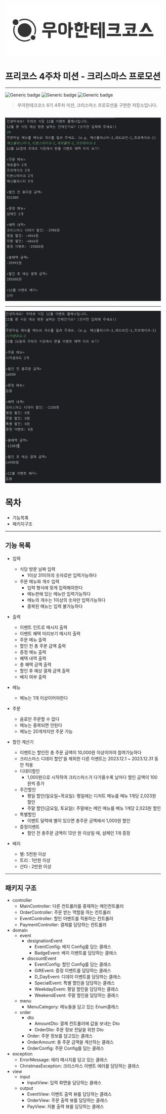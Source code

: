 <p align="center">
    <img src="./logo.png" alt="우아한테크코스" width="800px">
</p>

# 프리코스 4주차 미션 - 크리스마스 프로모션

---

![Generic badge](https://img.shields.io/badge/precourse-week4-green.svg)
![Generic badge](https://img.shields.io/badge/test-4_passed-blue.svg)
![Generic badge](https://img.shields.io/badge/version-1.0.1-brightgreen.svg)

> 우아한테크코스 6기 4주차 미션, 크리스마스 프로모션을 구현한 저장소입니다.

<br>

<img src="operation1.png">

---

<img src="operation2.png">

# 목차
- 기능목록
- 패키지구조
---

## 기능 목록

- 입력
  - 식당 방문 날짜 입력
    - 1이상 31이하의 숫자로만 입력가능하다
  - 주문 메뉴와 개수 입력
    - 입력 형식에 맞게 입력해야한다
    - 메뉴판에 있는 메뉴만 입력가능하다
    - 메뉴의 개수는 1이상의 숫자만 입력가능하다
    - 중복된 메뉴는 입력 불가능하다
  
- 출력
  - 이벤트 인트로 메시지 출력
  - 이벤트 혜택 미리보기 메시지 출력
  - 주문 메뉴 출력
  - 할인 전 총 주문 금액 출력
  - 증정 메뉴 출력
  - 혜택 내역 출력
  - 총 혜택 금액 출력
  - 할인 후 예상 결제 금액 출력
  - 배지 여부 출력

- 메뉴
  - 메뉴는 1개 이상이어야한다
- 주문
  - 음료만 주문할 수 없다
  - 메뉴는 중복되면 안된다
  - 메뉴는 20개까지만 주문 가능
- 할인 계산기
  - 이벤트는 할인전 총 주문 금액이 10,000원 이상이어야 참여가능하다
  - 크리스마스 디데이 할인'을 제외한 다른 이벤트는 2023.12.1 ~ 2023.12.31 동안 적용
  - 디데이할인
    - 1,000원으로 시작하여 크리스마스가 다가올수록 날마다 할인 금액이 100원씩 증가
  - 주간할인
    - 평일 할인(일요일~목요일): 평일에는 디저트 메뉴를 메뉴 1개당 2,023원 할인
    - 주말 할인(금요일, 토요일): 주말에는 메인 메뉴를 메뉴 1개당 2,023원 할인
  - 특별할인
    - 이벤트 달력에 별이 있으면 총주문 금액에서 1,000원 할인
  - 증정이벤트
    - 할인 전 총주문 금액이 12만 원 이상일 때, 샴페인 1개 증정
    
- 배지
  - 별: 5천원 이상
  - 트리 : 1만원 이상
  - 산타 : 2만원 이상
  
---

## 패키지 구조
- controller
  - MainController: 다른 컨트롤러를 중재하는 메인컨트롤러
  - OrderController: 주문 받는 역할을 하는 컨트롤러
  - EventController: 할인 이벤트를 적용하는 컨트롤러
  - PaymentController: 결제를 담당하는 컨트롤러
- domain
  - event
    - designationEvent
      - EventConfig: 배지 Config를 담는 클래스
      - BadgeEvent: 배지 이벤트를 담당하는 클래스
    - discountEvent
      - EventConfig: 할인 Config를 담는 클래스
      - GiftEvent: 증정 이벤트를 담당하는 클래스
      - D_DayEvent: 디데이 이벤트를 담당하는 클래스
      - SpecialEvent: 특별 할인을 담당하는 클래스
      - WeekdayEvent: 평일 할인을 담당하는 클래스
      - WeekendEvent: 주말 할인을 담당하는 클래스
  - menu
    - MenuCategory: 메뉴들을 담고 있는 Enum클래스
  - order
    - dto
      - AmountDto: 결제 컨트롤러에 값을 보내는 Dto
      - OrderDto: 주문 정보 전달을 위한 Dto
    - Order: 주문 정보를 담고있는 클래스
    - OrderAmount: 총 주문 금액을 계산하는 클래스
    - OrderConfig: 주문 Config를 담는 클래스
- exception
  - ErrorMessage: 에러 메시지를 담고 있는 클래스
  - ChristmasException: 크리스마스 이벤트 에러를 담당하는 클래스
- view
  - input
    - InputView: 입력 화면을 담당하는 클래스
  - output
    - EventView: 이벤트 출력 뷰를 담당하는 클래스
    - OrderView: 주문 출력 뷰를 담당하는 클래스
    - PayView: 지불 출력 뷰를 담당하는 클래스